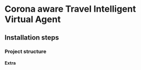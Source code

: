 # Corona aware Travel Intelligent Virtual Agent


## Installation steps



### Project structure


#### Extra